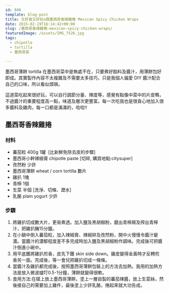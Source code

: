 ```yaml
---
id: 846
template: blog-post
title: 又好食又好玩o既墨西哥香辣雞捲 Mexican Spicy Chicken Wraps
date: 2015-02-19T16:14:42+00:00
slug: /墨西哥香辣雞捲-mexican-spicy-chicken-wraps/
featuredImage: /assets/IMG_7526.jpg
tags:
  - chipotle
  - tortilla
  - 墨西哥菜

---
```

墨西哥薄餅 tortilla 在墨西哥菜中是無處不在，只要煮好餡料及醬汁，用薄餅包好即成。其實製作內容不太複雜及不需要太多技巧，只是我個人偏愛 DIY 醬汁配合自己的口味，所以看似煩瑣。

這道菜吃起來很好玩，可以自行調節分量、辣度等，感覺有點像中菜中的片皮鴨，不過醬汁的重要程度高一點，味道及層次更豐富。每一次吃我也是很貪心地加入很多醬料及雞肉，每一口都是滿滿的，哈哈!!

<!--more-->

## 墨西哥香辣雞捲

### 材料

* 蕃茄粒 400g 1罐  [比新鮮免除去皮的步驟]
* 墨西哥小幹辣椒膏 chipotle paste [切碎, 購買地點:citysuper]
* 孜然粉 少許
* 墨西哥薄餅 wheat / corn tortilla 數片
* 雞扒 1塊
* 青檸 1個
* 生菜 半個 [洗淨、切條、瀝水]
* 乳酪 plain yogurt 少許

### 步驟

  1. 將雞扒切成數大片，更易煮透。加入鹽及黑胡椒粉，磨出青檸屑及搾出青檸汁，把雞扒醃15分鐘。
  2. 在小鍋中倒入蕃茄粒，加入辣椒膏、辣椒碎及孜然粉，開中火慢慢令醬汁變濃。當醬汁的濃郁程度差不多完成時加入鹽及黑胡椒粉作調味。完成後可把醬汁倒進小碗中。
  3. 用平底鑊將雞扒煎香，皮先下鑊 skin side down。雞皮變得金黃時才反轉煎香另一面。完成後，等一會兒把雞扒切成一條條。
  4. 當醬汁及雞扒都完成後，按照墨西哥薄餅包裝上的方法去加熱。我用的加熱方法是放入微波爐叮0.5-1分鐘，薄餅就變得很軟。
  5. 食用方法:在碟上放上墨西哥薄餅，塗上一層自製的蕃茄辣醬，放上生菜絲，然後接自己的需要加上雞件，最後塗上少許乳酪，捲起來就大功告成。